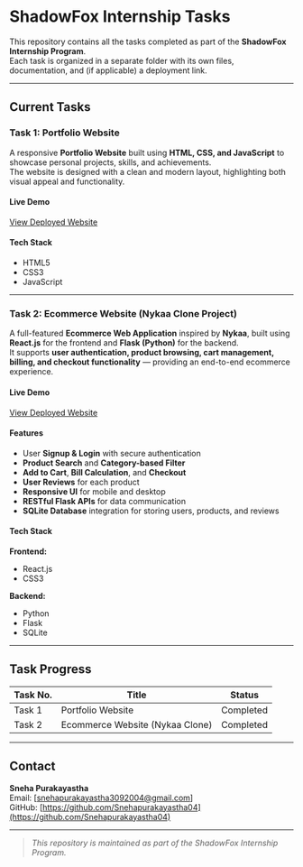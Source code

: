 
# ShadowFox Internship Tasks

This repository contains all the tasks completed as part of the **ShadowFox Internship Program**.  
Each task is organized in a separate folder with its own files, documentation, and (if applicable) a deployment link.

---

## Current Tasks

### **Task 1: Portfolio Website**
A responsive **Portfolio Website** built using **HTML, CSS, and JavaScript** to showcase personal projects, skills, and achievements.  
The website is designed with a clean and modern layout, highlighting both visual appeal and functionality.

#### Live Demo
[View Deployed Website](https://snehapurakayastha04.github.io/My-Portfolio-Website/)

#### Tech Stack
- HTML5  
- CSS3  
- JavaScript  
---

### **Task 2: Ecommerce Website (Nykaa Clone Project)**
A full-featured **Ecommerce Web Application** inspired by **Nykaa**, built using **React.js** for the frontend and **Flask (Python)** for the backend.  
It supports **user authentication, product browsing, cart management, billing, and checkout functionality** — providing an end-to-end ecommerce experience.

####  Live Demo
[View Deployed Website](https://trendify-nykaclone.netlify.app)

####  Features
- User **Signup & Login** with secure authentication  
- **Product Search** and **Category-based Filter**  
- **Add to Cart**, **Bill Calculation**, and **Checkout**  
- **User Reviews** for each product  
- **Responsive UI** for mobile and desktop  
- **RESTful Flask APIs** for data communication  
- **SQLite Database** integration for storing users, products, and reviews  

#### Tech Stack
**Frontend:**
- React.js  
- CSS3  

**Backend:**
- Python  
- Flask  
- SQLite  
---

##  Task Progress

| Task No. | Title | Status |
|-----------|--------|---------|
| Task 1 | Portfolio Website |  Completed |
| Task 2 | Ecommerce Website (Nykaa Clone) | Completed |

---


## Contact
**Sneha Purakayastha**  
Email: [snehapurakayastha3092004@gmail.com]  
GitHub: [https://github.com/Snehapurakayastha04](https://github.com/Snehapurakayastha04)

---

> *This repository is maintained as part of the ShadowFox Internship Program.*
